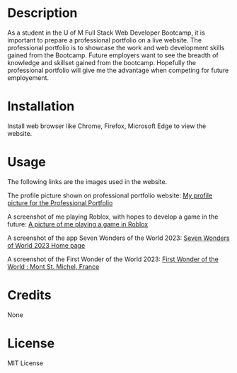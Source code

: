 # Description

As a student in the U of M Full Stack Web Developer Bootcamp, it is important to prepare a professional portfolio on a live website. The professional portfolio is to showcase the work and web development skills gained from the Bootcamp. Future employers want to see the breadth of knowledge and skillset gained from the bootcamp. Hopefully the professional portfolio will give me the advantage when competing for future employement.

# Installation

Install web browser like Chrome, Firefox, Microsoft Edge to view the website.

# Usage

The following links are the images used in the website.

The profile picture shown on professional portfolio website:
<a href="./assets/css/images/Profile1.jpg">My profile picture for the Professional Portfolio</a>

A screenshot of me playing Roblox, with hopes to develop a game in the future:
<a href="./assets/css/images/Fungame.png">A picture of me playing a game in Roblox</a>

A screenshot of the app Seven Wonders of the World 2023:
<a href="./assets/css/images/sevenWondersHomepageResized.png">Seven Wonders of World 2023 Home page</a>

A screenshot of the First Wonder of the World 2023:
<a href="./assets/css/images/sevenWonders1.png">First Wonder of the World : Mont St. Michel, France </a>

# Credits

None

# License

MIT License
